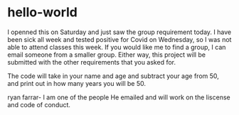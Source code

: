 # hello-world
I openned this on Saturday and just saw the group requirement today. I have been sick all week and tested positive for Covid on Wednesday, so I was not able to attend classes this week. If you would like me to find a group, I can email someone from a smaller group. Either way, this project will be submitted with the other requirements that you asked for.


The code will take in your name and age and subtract your age from 50, and print out in how many years you will be 50.

ryan farrar- I am one of the people He emailed and will work on the liscense and code of conduct.
